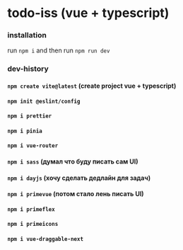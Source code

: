# todo-iss (vue + typescript)

### installation

run `npm i` and then run `npm run dev`

### dev-history

#### `npm create vite@latest` (create project vue + typescript)
#### `npm init @eslint/config`
#### `npm i prettier`
#### `npm i pinia`
#### `npm i vue-router`
#### `npm i sass` (думал что буду писать сам UI)
#### `npm i dayjs` (хочу сделать дедлайн для задач)
#### `npm i primevue` (потом стало лень писать UI)
#### `npm i primeflex`
#### `npm i primeicons`
#### `npm i vue-draggable-next`